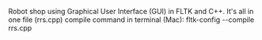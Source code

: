 Robot shop using Graphical User Interface (GUI) in FLTK and C++. 
It's all in one file (rrs.cpp)
compile command in terminal (Mac): fltk-config --compile rrs.cpp
